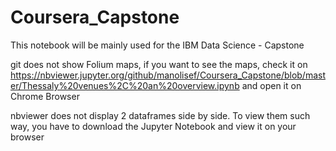 # Coursera_Capstone
This notebook will be mainly used for the IBM Data Science - Capstone

git does not show Folium maps, if you want to see the maps, 
check it on  https://nbviewer.jupyter.org/github/manolisef/Coursera_Capstone/blob/master/Thessaly%20venues%2C%20an%20overview.ipynb
and open it on Chrome Browser

nbviewer does not display 2 dataframes side by side.
To view them such way, you have to download the Jupyter Notebook and view it on your browser
